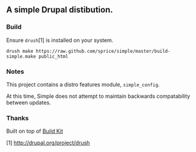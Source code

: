 ## A simple Drupal distibution.

### Build

Ensure `drush`[1] is installed on your system.

    drush make https://raw.github.com/sprice/simple/master/build-simple.make public_html

### Notes

This project contains a distro features module, `simple_config`.

At this time, Simple does not attempt to maintain backwards compatability
between updates.

### Thanks

Built on top of [Build Kit](http://drupal.org/project/buildkit)

[1] http://drupal.org/project/drush

